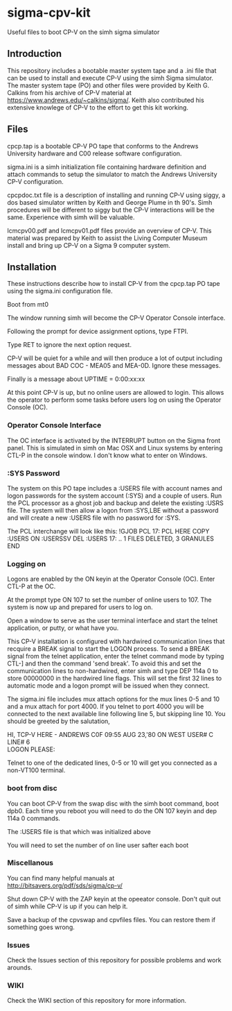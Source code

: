 # sigma-cpv-kit
Useful files to boot CP-V on the simh sigma simulator

## Introduction
This repository includes a bootable master system tape and a .ini file that can be used to install and execute CP-V using the simh Sigma simulator.  The master system tape (PO) and other files were provided by Keith G. Calkins from his archive of CP-V material at https://www.andrews.edu/~calkins/sigma/.  Keith also contributed his extensive knowlege of CP-V to the effort to get this kit working.  

## Files
cpcp.tap is a bootable CP-V PO tape that conforms to the Andrews University hardware and C00 release software configuration.

sigma.ini is a simh initialization file containing hardware definition and attach commands to setup the simulator to match the Andrews University CP-V configuration.

cpcpdoc.txt file is a description of installing and running CP-V using siggy, a dos based simulator written by Keith and George Plume in th 90's.  Simh procedures will be different to siggy but the CP-V interactions will be the same.  Experience with simh will be valuable.

lcmcpv00.pdf and lcmcpv01.pdf files provide an overview of CP-V.  This material was prepared by Keith to assist the Living Computer Museum install and bring up CP-V on a Sigma 9 computer system.

## Installation
These instructions describe how to install CP-V from the cpcp.tap PO tape using the sigma.ini configuration file.

Boot from mt0

The window running simh will become the CP-V Operator Console interface.

Following the prompt for device assignment options, type FTPI.

Type RET to ignore the next option request.

CP-V will be quiet for a while and will then produce a lot of output including messages about BAD COC - MEA05 and MEA-0D.  Ignore these messages.

Finally is a message about UPTIME = 0:00:xx:xx

At this point CP-V is up, but no online users are allowed to login. This allows the operator to perform some tasks before users log on using the Operator Console (OC).

### Operator Console Interface
The OC interface is activated by the INTERRUPT button  on the Sigma front panel.  This is simulated in simh on Mac OSX and Linux systems by entering CTL-P in the console window.  I don't know what to enter on Windows.

### :SYS Password
The system on this PO tape includes a :USERS file with account names and logon passwords for the system account (:SYS) and a couple of users.  Run the PCL processor as a ghost job and backup and delete the existing :USRS file.  The system will then allow a logon from :SYS,LBE without a password and will create a new :USERS file with no password for :SYS.

The PCL interchange will look like this:
!GJOB PCL
17:   PCL HERE
COPY :USERS ON :USERSSV
DEL :USERS
17:   .. 1 FILES DELETED, 3 GRANULES
END

### Logging on
Logons are enabled by the ON keyin at the Operator Console (OC).  Enter CTL-P at the OC.

At the prompt type ON 107 to set the number of online users to 107.  The system is now up and prepared for users to log on.

Open a window to serve as the user terminal interface and start the telnet application, or putty, or what have you.

This CP-V installation is configured with hardwired communication lines that recquire a BREAK signal to start the LOGON process.  To send a BREAK signal from the telnet application, enter the telnet command mode by typing CTL-] and then the command 'send break'.  To avoid this and set the communication lines to non-hardwired, enter simh and type DEP 114a 0 to store 00000000 in the hardwired line flags.  This will set the first 32 lines to automatic mode and a logon prompt will be issued when they connect.

The sigma.ini file includes mux attach options for the mux lines 0-5 and 10 and a mux attach for port 4000.  If you telnet to port 4000 you will be connected to the next available line following line 5, but skipping line 10.  You should be greeted by the salutation,  

HI, TCP-V HERE - ANDREWS C0F
09:55 AUG 23,'80 ON WEST   USER# C     LINE# 6  
LOGON PLEASE: 

Telnet to one of the dedicated lines, 0-5 or 10 will get you connected as a non-VT100 terminal.

### boot from disc
You can boot CP-V from the swap disc with the simh boot command, boot dpb0.  Each time you reboot you will need to do the ON 107 keyin and dep 114a 0 commands.

The :USERS file is that which was initialized above

You will need to set the number of on line user safter each boot

### Miscellanous
You can find many helpful manuals at http://bitsavers.org/pdf/sds/sigma/cp-v/

Shut down CP-V with the ZAP keyin at the opeeator console.   Don't quit out of simh while CP-V is up if you can help it.  

Save a backup of the cpvswap and cpvfiles files.  You can restore them if something goes wrong.

### Issues
Check the Issues section of this repository for possible problems and work arounds.

### WIKI
Check the WIKI section of this repository for more information.
